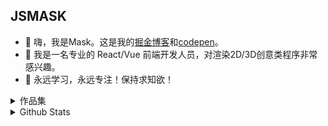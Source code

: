 ## JSMASK
- 🍔 嗨，我是Mask。这是我的[掘金博客](https://juejin.cn/user/1204720472953240/posts)和[codepen](https://codepen.io/jsmask)。
- 🍱 我是一名专业的 React/Vue 前端开发人员，对渲染2D/3D创意类程序非常感兴趣。
- 🍖 永远学习，永远专注！保持求知欲！

<details>
  <summary>作品集</summary>
  <a style="margin-right:10px;" href="https://3d-gbc.netlify.app/">GAMEBOY游戏机</a>
  <a href="https://mask-3d-record.netlify.app/">8-bit唱片机</a>   
  <a href="https://3d-chromaforge-workshop.netlify.app/">模型换肤</a>   
  <a href="https://ornate-caramel-dd8319.netlify.app/#/src/views/pages/3d-fly-bird">FlyBird</a></p>
  <a href="https://ornate-caramel-dd8319.netlify.app/#/src/views/pages/3d-jinmu-reflection">东京喰种-金木研</a></p>
  <a href="https://ornate-caramel-dd8319.netlify.app/#/src/views/pages/3d-halloween">万圣节-乔巴</a></p>
  <a href="https://ornate-caramel-dd8319.netlify.app/#/src/views/pages/3d-art-exhibition">画展</a></p>
  <a href="https://sea-viewer.netlify.app/">谜之海岛</a></p>
  <a href="https://delicious-afternoon.netlify.app/">美好时刻</a></p>
  <a href="https://ornate-caramel-dd8319.netlify.app/#/src/views/pages/3d-holographic-robot">全息高达</a></p>
  <a href="https://ornate-caramel-dd8319.netlify.app/#/src/views/pages/3d-train">积木火车</a></p>
  <a href="https://fps-base-game.netlify.app">FPS游戏</a></p>
  <a href="https://jsmask.github.io/jump-game/index.html">跳一跳</a></p>
  <a href="https://2d-duck-hunt.netlify.app/">猎鸭游戏</a></p>
  <a href="https://shilipo-game.netlify.app/">十里坡剑神</a></p>
  <a href="https://codepen.io/jsmask/full/xxVaOMy">纸片鱼</a></p>
  <a href="https://jsmask.github.io/gold-miner/">淘金矿工</a></p>
  <a href="https://jsmask.github.io/show/02/index.html">此间的江湖Mobile</a></p>
</details>

<details>
  <summary>Github Stats</summary>
  <p align="center"><img src="https://github-readme-stats.vercel.app/api?username=jsmask&show_icons=true&title_color=75564B&icon_color=75564B&text_color=75564B&bg_color=FFC221" alt="stats" /></p>
</details>


